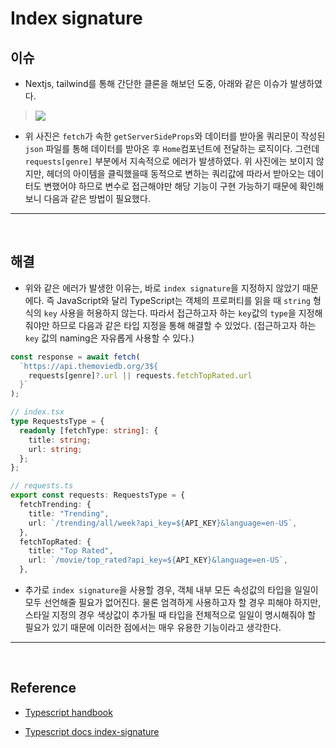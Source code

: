 # Index signature

## 이슈

- Nextjs, tailwind를 통해 간단한 클론을 해보던 도중, 아래와 같은 이슈가 발생하였다.

> ![](https://images.velog.io/images/dydalsdl1414/post/91e902ec-284d-49f2-8c91-3ad50c4160fb/image.png)

- 위 사진은 `fetch`가 속한 `getServerSideProps`와 데이터를 받아올 쿼리문이 작성된 `json` 파일를 통해 데이터를 받아온 후 `Home`컴포넌트에 전달하는 로직이다. 그런데 `requests[genre]` 부분에서 지속적으로 에러가 발생하였다. 위 사진에는 보이지 않지만, 헤더의 아이템을 클릭했을때 동적으로 변하는 쿼리값에 따라서 받아오는 데이터도 변했어야 하므로 변수로 접근해야만 해당 기능이 구현 가능하기 때문에 확인해보니 다음과 같은 방법이 필요했다.

---

<br/>

## 해결

- 위와 같은 에러가 발생한 이유는, 바로 `index signature`을 지정하지 않았기 때문에다. 즉 JavaScript와 달리 TypeScript는 객체의 프로퍼티를 읽을 때 `string` 형식의 `key` 사용을 허용하지 않는다. 따라서 접근하고자 하는 `key`값의 `type`을 지정해줘야만 하므로 다음과 같은 타입 지정을 통해 해결할 수 있었다. (접근하고자 하는 `key` 값의 naming은 자유롭게 사용할 수 있다.)

>

```typescript
const response = await fetch(
  `https://api.themoviedb.org/3${
    requests[genre]?.url || requests.fetchTopRated.url
  }`
);
```

```typescript
// index.tsx
type RequestsType = {
  readonly [fetchType: string]: {
    title: string;
    url: string;
  };
};
```

```typescript
// requests.ts
export const requests: RequestsType = {
  fetchTrending: {
    title: "Trending",
    url: `/trending/all/week?api_key=${API_KEY}&language=en-US`,
  },
  fetchTopRated: {
    title: "Top Rated",
    url: `/movie/top_rated?api_key=${API_KEY}&language=en-US`,
  },
```

- 추가로 `index signature`을 사용할 경우, 객체 내부 모든 속성값의 타입을 일일이 모두 선언해줄 필요가 없어진다. 물론 엄격하게 사용하고자 할 경우 피해야 하지만, 스타일 지정의 경우 색상값이 추가될 때 타입을 전체적으로 일일이 명시해줘야 할 필요가 있기 때문에 이러한 점에서는 매우 유용한 기능이라고 생각한다.

---

<br/>

## Reference

- [Typescript handbook](https://www.typescriptlang.org/docs/handbook/2/indexed-access-types.html)

- [Typescript docs index-signature](https://www.typescriptlang.org/docs/handbook/advanced-types.html#index-types-and-index-signatures)
